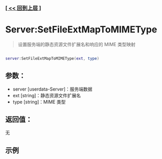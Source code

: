 ### [[ << 回到上层 ]](README.md)

# Server:SetFileExtMapToMIMEType

> 设置服务端的静态资源文件扩展名和响应的 MIME 类型映射

```lua

server:SetFileExtMapToMIMEType(ext, type)

```

## 参数：

+ server [userdata-Server]：服务端数据
+ ext [string]：静态资源文件扩展名
+ type [string]：MIME 类型

## 返回值：

无

## 示例

```lua

```